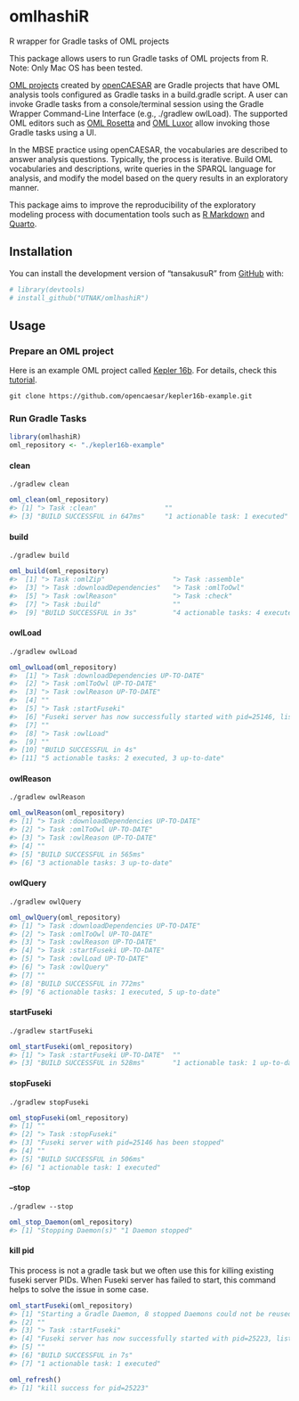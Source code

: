 
<!-- README.md is generated from README.Rmd. Please edit that file -->

# omlhashiR

R wrapper for Gradle tasks of OML projects

This package allows users to run Gradle tasks of OML projects from R.
Note: Only Mac OS has been tested.

[OML projects](https://www.opencaesar.io/oml-tutorials/#getting-ready)
created by [openCAESAR](https://www.opencaesar.io/) are Gradle projects
that have OML analysis tools configured as Gradle tasks in a
build.gradle script. A user can invoke Gradle tasks from a
console/terminal session using the Gradle Wrapper Command-Line Interface
(e.g., ./gradlew owlLoad). The supported OML editors such as [OML
Rosetta](https://github.com/opencaesar/oml-rosetta) and [OML
Luxor](https://github.com/opencaesar/oml-luxor) allow invoking those
Gradle tasks using a UI.

In the MBSE practice using openCAESAR, the vocabularies are described to
answer analysis questions. Typically, the process is iterative. Build
OML vocabularies and descriptions, write queries in the SPARQL language
for analysis, and modify the model based on the query results in an
exploratory manner.

This package aims to improve the reproducibility of the exploratory
modeling process with documentation tools such as [R
Markdown](https://rmarkdown.rstudio.com/) and
[Quarto](https://quarto.org/).

## Installation

You can install the development version of “tansakusuR” from
[GitHub](https://github.com/UTNAK/omlhashiR) with:

``` r
# library(devtools)
# install_github("UTNAK/omlhashiR")
```

## Usage

### Prepare an OML project

Here is an example OML project called [Kepler
16b](https://github.com/opencaesar/kepler16b-example). For details,
check this
[tutorial](http://www.opencaesar.io/oml-tutorials/#tutorial2).

    git clone https://github.com/opencaesar/kepler16b-example.git

### Run Gradle Tasks

``` r
library(omlhashiR)
oml_repository <- "./kepler16b-example"
```

#### clean

    ./gradlew clean 

``` r
oml_clean(oml_repository)
#> [1] "> Task :clean"                 ""                             
#> [3] "BUILD SUCCESSFUL in 647ms"     "1 actionable task: 1 executed"
```

#### build

    ./gradlew build  

``` r
oml_build(oml_repository)
#>  [1] "> Task :omlZip"                 "> Task :assemble"              
#>  [3] "> Task :downloadDependencies"   "> Task :omlToOwl"              
#>  [5] "> Task :owlReason"              "> Task :check"                 
#>  [7] "> Task :build"                  ""                              
#>  [9] "BUILD SUCCESSFUL in 3s"         "4 actionable tasks: 4 executed"
```

#### owlLoad

    ./gradlew owlLoad  

``` r
oml_owlLoad(oml_repository)
#>  [1] "> Task :downloadDependencies UP-TO-DATE"                                                      
#>  [2] "> Task :omlToOwl UP-TO-DATE"                                                                  
#>  [3] "> Task :owlReason UP-TO-DATE"                                                                 
#>  [4] ""                                                                                             
#>  [5] "> Task :startFuseki"                                                                          
#>  [6] "Fuseki server has now successfully started with pid=25146, listening on http://localhost:3030"
#>  [7] ""                                                                                             
#>  [8] "> Task :owlLoad"                                                                              
#>  [9] ""                                                                                             
#> [10] "BUILD SUCCESSFUL in 4s"                                                                       
#> [11] "5 actionable tasks: 2 executed, 3 up-to-date"
```

#### owlReason

    ./gradlew owlReason  

``` r
oml_owlReason(oml_repository)
#> [1] "> Task :downloadDependencies UP-TO-DATE"
#> [2] "> Task :omlToOwl UP-TO-DATE"            
#> [3] "> Task :owlReason UP-TO-DATE"           
#> [4] ""                                       
#> [5] "BUILD SUCCESSFUL in 565ms"              
#> [6] "3 actionable tasks: 3 up-to-date"
```

#### owlQuery

    ./gradlew owlQuery  

``` r
oml_owlQuery(oml_repository)
#> [1] "> Task :downloadDependencies UP-TO-DATE"     
#> [2] "> Task :omlToOwl UP-TO-DATE"                 
#> [3] "> Task :owlReason UP-TO-DATE"                
#> [4] "> Task :startFuseki UP-TO-DATE"              
#> [5] "> Task :owlLoad UP-TO-DATE"                  
#> [6] "> Task :owlQuery"                            
#> [7] ""                                            
#> [8] "BUILD SUCCESSFUL in 772ms"                   
#> [9] "6 actionable tasks: 1 executed, 5 up-to-date"
```

#### startFuseki

    ./gradlew startFuseki  

``` r
oml_startFuseki(oml_repository)
#> [1] "> Task :startFuseki UP-TO-DATE"  ""                               
#> [3] "BUILD SUCCESSFUL in 528ms"       "1 actionable task: 1 up-to-date"
```

#### stopFuseki

    ./gradlew stopFuseki  

``` r
oml_stopFuseki(oml_repository)
#> [1] ""                                             
#> [2] "> Task :stopFuseki"                           
#> [3] "Fuseki server with pid=25146 has been stopped"
#> [4] ""                                             
#> [5] "BUILD SUCCESSFUL in 506ms"                    
#> [6] "1 actionable task: 1 executed"
```

#### –stop

    ./gradlew --stop 

``` r
oml_stop_Daemon(oml_repository)
#> [1] "Stopping Daemon(s)" "1 Daemon stopped"
```

#### kill pid

This process is not a gradle task but we often use this for killing
existing fuseki server PIDs. When Fuseki server has failed to start,
this command helps to solve the issue in some case.

``` r
oml_startFuseki(oml_repository)
#> [1] "Starting a Gradle Daemon, 8 stopped Daemons could not be reused, use --status for details"    
#> [2] ""                                                                                             
#> [3] "> Task :startFuseki"                                                                          
#> [4] "Fuseki server has now successfully started with pid=25223, listening on http://localhost:3030"
#> [5] ""                                                                                             
#> [6] "BUILD SUCCESSFUL in 7s"                                                                       
#> [7] "1 actionable task: 1 executed"

oml_refresh()
#> [1] "kill success for pid=25223"
```
